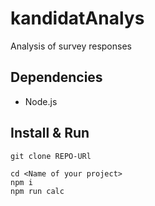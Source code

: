 # kandidatAnalys
Analysis of survey responses

## Dependencies
- Node.js

## Install & Run

```
git clone REPO-URl

cd <Name of your project>
npm i
npm run calc
```
